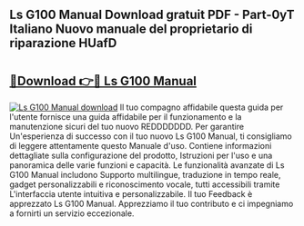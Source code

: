 ## Ls G100 Manual Download gratuit PDF - Part-0yT Italiano Nuovo manuale del proprietario di riparazione HUafD

# <h2><a href="http://dfbl6u9.blite.top/?on=Ls+G100+Manual">🔗Download 👉🔴 Ls G100 Manual</a></h2>

[![Ls G100 Manual download](https://i.imgur.com/lujVjoI.png)](http://dfbl6u9.blite.top/?on=Ls+G100+Manual)
Il tuo compagno affidabile questa guida per l'utente fornisce una guida affidabile per il funzionamento e la manutenzione sicuri del tuo nuovo REDDDDDDD. Per garantire Un'esperienza di successo con il tuo nuovo Ls G100 Manual, ti consigliamo di leggere attentamente questo Manuale d'uso. Contiene informazioni dettagliate sulla configurazione del prodotto, Istruzioni per l'uso e una panoramica delle varie funzioni e capacità. Le funzionalità avanzate di Ls G100 Manual includono Supporto multilingue, traduzione in tempo reale, gadget personalizzabili e riconoscimento vocale, tutti accessibili tramite L'interfaccia utente intuitiva e personalizzabile. Il tuo Feedback è apprezzato Ls G100 Manual. Apprezziamo il tuo contributo e ci impegniamo a fornirti un servizio eccezionale.
